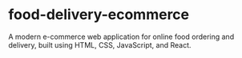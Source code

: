 # food-delivery-ecommerce
A modern e-commerce web application for online food ordering and delivery, built using HTML, CSS, JavaScript, and React.
